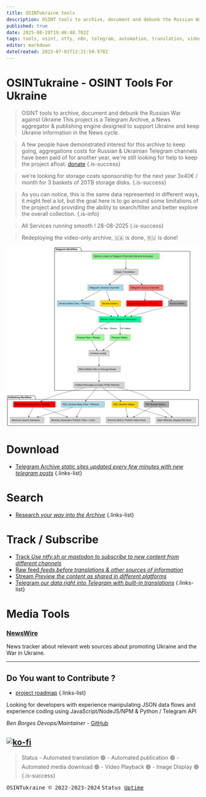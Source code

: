 ```yaml
---
title: OSINTukraine tools
description: OSINT tools to archive, document and debunk the Russian War against Ukraine
published: true
date: 2025-08-28T19:46:48.702Z
tags: tools, osint, ntfy, n8n, telegram, automation, translation, videos
editor: markdown
dateCreated: 2023-07-01T12:21:50.978Z
---
```


# OSINTukraine - OSINT Tools For Ukraine    
> OSINT tools to archive, document and debunk the Russian War against Ukraine
> This project is a Telegram Archive, a News aggregator & publishing engine designed to support Ukraine and keep Ukraine information in the News cycle. 


> A few people have demonstrated interest for this archive to keep going, aggregations costs for Russian & Ukrainian Telegram channels have been paid of for another year, we're still looking for help to keep the project afloat. [donate](/donate)
{.is-success}

> we're looking for storage costs sponsorship for the next year 3x40€ / month for 3 baskets of 20TB storage disks. 
{.is-success}


> As you can notice, this is the same data represented in different ways, it might feel a lot, but the goal here is to go around some limitations of the project and providing the ability to search/filter and better explore the overall collection.
{.is-info}

> All Services running smooth ! 28-08-2025
{.is-success}


> Redeploying the video-only archive, 🇺🇦 is done, 🇷🇺 is done! 

![osintukraine-diagram.svg](/osintukraine-diagram.svg)

# Download

- [Telegram Archive *static sites updated every few minutes with new telegram posts*](/archive)
{.links-list}

# Search

- [Research *your way into the Archive*](/research)
{.links-list}

# Track / Subscribe

- [Track *Use ntfy.sh or mastodon to subscribe to new content from different channels*](/track)
- [Raw feed *feeds before translations & other sources of information*](/rawcontent)
- [Stream *Preview the content as shared in different platforms*](/stream)
- [Telegram *our data right into Telegram with built-in translations*](/telegram)
{.links-list}


# Media Tools


### [NewsWire](https://rss.osintukraine.com/)

News tracker about relevant web sources about promoting Ukraine and the War in Ukraine.

---


## Do You want to Contribute ?

- [project roadmap](/roadmap)
{.links-list}

Looking for developers with experience manipulating JSON data flows and experience coding using JavaScript/NodeJS/NPM & Python / Telegram API  


*Ben Borges Devops/Maintainer* - [GitHub](https://github.com/osintukraine)

[![ko-fi](https://ko-fi.com/img/githubbutton_sm.svg)](https://ko-fi.com/E1E2E81MW)
---
> Status \- Automated translation 🟢 - Automated publication 🟢 - Automated media download 🟢 - Video Playback 🟢 - Image Display 🟢
{.is-success}

<kbd>OSINTukraine © 2022-2023-2024</kbd> <kbd> Status <a href="https://status.ukrainewararchive.eu/status/uptime
" target="_blank"><u>Uptime</u></a> </kbd>
